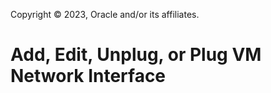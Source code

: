 Copyright © 2023, Oracle and/or its affiliates.

# Add, Edit, Unplug, or Plug VM Network Interface

